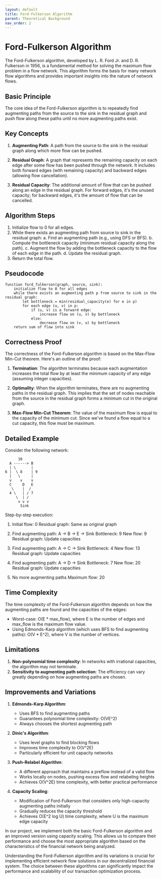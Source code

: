```yaml
---
layout: default
title: Ford-Fulkerson Algorithm
parent: Theoretical Background
nav_order: 2
---
```


# Ford-Fulkerson Algorithm

The Ford-Fulkerson algorithm, developed by L. R. Ford Jr. and D. R. Fulkerson in 1956, is a fundamental method for solving the maximum flow problem in a flow network. This algorithm forms the basis for many network flow algorithms and provides important insights into the nature of network flows.

## Basic Principle

The core idea of the Ford-Fulkerson algorithm is to repeatedly find augmenting paths from the source to the sink in the residual graph and push flow along these paths until no more augmenting paths exist.

## Key Concepts

1. **Augmenting Path**: A path from the source to the sink in the residual graph along which more flow can be pushed.

2. **Residual Graph**: A graph that represents the remaining capacity on each edge after some flow has been pushed through the network. It includes both forward edges (with remaining capacity) and backward edges (allowing flow cancellation).

3. **Residual Capacity**: The additional amount of flow that can be pushed along an edge in the residual graph. For forward edges, it's the unused capacity; for backward edges, it's the amount of flow that can be cancelled.

## Algorithm Steps

1. Initialize flow to 0 for all edges.
2. While there exists an augmenting path from source to sink in the residual graph:
   a. Find an augmenting path (e.g., using DFS or BFS).
   b. Compute the bottleneck capacity (minimum residual capacity along the path).
   c. Augment the flow by adding the bottleneck capacity to the flow of each edge in the path.
   d. Update the residual graph.
3. Return the total flow.

## Pseudocode

```
function ford_fulkerson(graph, source, sink):
    initialize flow to 0 for all edges
    while there exists an augmenting path p from source to sink in the residual graph:
        let bottleneck = min(residual_capacity(e) for e in p)
        for each edge (u, v) in p:
            if (u, v) is a forward edge:
                increase flow on (u, v) by bottleneck
            else:
                decrease flow on (v, u) by bottleneck
    return sum of flow into sink
```

## Correctness Proof

The correctness of the Ford-Fulkerson algorithm is based on the Max-Flow Min-Cut theorem. Here's an outline of the proof:

1. **Termination**: The algorithm terminates because each augmentation increases the total flow by at least the minimum capacity of any edge (assuming integer capacities).

2. **Optimality**: When the algorithm terminates, there are no augmenting paths in the residual graph. This implies that the set of nodes reachable from the source in the residual graph forms a minimum cut in the original graph.

3. **Max-Flow Min-Cut Theorem**: The value of the maximum flow is equal to the capacity of the minimum cut. Since we've found a flow equal to a cut capacity, this flow must be maximum.

## Detailed Example

Consider the following network:

```
      10
  A ------> B
  | \       |
6 |  \ 8    | 9
  |   \     |
  v    v    v
  C     D   E
   \    |  /
  4 \   | / 7
     \  | /
      v v v
       Sink
```

Step-by-step execution:

1. Initial flow: 0
   Residual graph: Same as original graph

2. Find augmenting path: A -> B -> E -> Sink
   Bottleneck: 9
   New flow: 9
   Residual graph: Update capacities

3. Find augmenting path: A -> C -> Sink
   Bottleneck: 4
   New flow: 13
   Residual graph: Update capacities

4. Find augmenting path: A -> D -> Sink
   Bottleneck: 7
   New flow: 20
   Residual graph: Update capacities

5. No more augmenting paths
   Maximum flow: 20

## Time Complexity

The time complexity of the Ford-Fulkerson algorithm depends on how the augmenting paths are found and the capacities of the edges:

- Worst-case: O(E * max_flow), where E is the number of edges and max_flow is the maximum flow value.
- Using Edmonds-Karp algorithm (which uses BFS to find augmenting paths): O(V * E^2), where V is the number of vertices.

## Limitations

1. **Non-polynomial time complexity**: In networks with irrational capacities, the algorithm may not terminate.
2. **Sensitivity to augmenting path selection**: The efficiency can vary greatly depending on how augmenting paths are chosen.

## Improvements and Variations

1. **Edmonds-Karp Algorithm**: 
   - Uses BFS to find augmenting paths
   - Guarantees polynomial time complexity: O(VE^2)
   - Always chooses the shortest augmenting path

2. **Dinic's Algorithm**: 
   - Uses level graphs to find blocking flows
   - Improves time complexity to O(V^2E)
   - Particularly efficient for unit capacity networks

3. **Push-Relabel Algorithm**: 
   - A different approach that maintains a preflow instead of a valid flow
   - Works locally on nodes, pushing excess flow and relabeling heights
   - Achieves O(V^2E) time complexity, with better practical performance

4. **Capacity Scaling**: 
   - Modification of Ford-Fulkerson that considers only high-capacity augmenting paths initially
   - Gradually reduces the capacity threshold
   - Achieves O(E^2 log U) time complexity, where U is the maximum edge capacity

In our project, we implement both the basic Ford-Fulkerson algorithm and an improved version using capacity scaling. This allows us to compare their performance and choose the most appropriate algorithm based on the characteristics of the financial network being analyzed.

Understanding the Ford-Fulkerson algorithm and its variations is crucial for implementing efficient network flow solutions in our decentralized financial system. The choice between these algorithms can significantly impact the performance and scalability of our transaction optimization process.